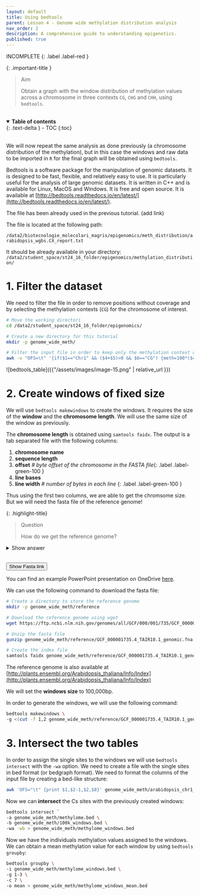 ```yaml
---
layout: default
title: Using bedtools
parent: Lesson 4 - Genome wide methylation distribution analysis
nav_order: 2
description: A comprehensive guide to understanding epigenetics.
published: true
---
```

INCOMPLETE
{: .label .label-red }

{: .important-title }
> Aim
>
> Obtain a graph with the window distribution of methylation values across a chromosome in three contexts `CG`, `CHG` and `CHH`, using `bedtools`.

<br>
<details open markdown="block">
  <summary>
    <strong>Table of contents</strong>
  </summary>
  {: .text-delta }
- TOC
{:toc}
</details>
<br>


We will now repeat the same analysis as done previously (a chromosome distribution of the methylation), but in this case the windows and raw data to be imported in `R` for the final graph will be obtained using `bedtools`.

Bedtools is a software package for the manipulation of genomic datasets. It is designed to be fast, flexible, and relatively easy to use. It is particularly useful for the analysis of large genomic datasets. It is written in C++ and is available for Linux, MacOS and Windows. It is free and open source. It is available at [http://bedtools.readthedocs.io/en/latest/](http://bedtools.readthedocs.io/en/latest/).

The file has been already used in the previous tutorial. (add link)

The file is located at the following path:

`/data2/biotecnologie_molecolari_magris/epigenomics/meth_distribution/arabidopsis_wgbs.CX_report.txt`

It should be already available in your directory:
`/data2/student_space/st24_16_folder/epigenomics/methylation_distribution/`

# 1. Filter the dataset 
We need to filter the file in order to remove positions without coverage and by selecting the methylation contexts (`CG`) for the chromosome of interest.

```bash
# Move the working directori
cd /data2/student_space/st24_16_folder/epigenomics/

# Create a new directory for this tutorial
mkdir -p genome_wide_meth/

# Filter the input file in order to keep only the methylation context of interest (CG) and to keep sites located on Chr1 with a coverage greater than 0
awk -v "OFS=\t" '{if($1=="Chr1" && ($4+$5)>0 && $6=="CG") {meth=100*($4/($4+$5)); print $0,meth}}' methylation_distribution/arabidopsis_wgbs.CX_report.txt > genome_wide_meth/arabidopsis_chr1_CG_meth.txt
```

![bedtools_table]({{"/assets/images/image-15.png" | relative_url }})

# 2. Create windows of fixed size
We will use `bedtools makewindows` to create the windows. It requires the size of the **window** and the **chromosome length**. We will use the same size of the window as previously.

The **chromosome length** is obtained using `samtools faidx`. The output is a tab separated file with the following columns:
1. **chromosome name**
2. **sequence length**
3. **offset** _# byte offset of the chromosome in the FASTA file_{: .label .label-green-100 }
4. **line bases**
5. **line width** _# number of bytes in each line_ {: .label .label-green-100 }


Thus using the first two columns, we are able to get the chromsome size. But we will need the fasta file of the reference genome!

{: .highlight-title}
> Question
>
> How do we get the reference genome?
>

<details>
    <summary>Show answer</summary>
We can look for the fasta sequencing by performing a search on google for example.<br>
<br>
Try to type in google: Arabidopsis thaliana genome fasta<br>
<br>

da rimuovere eventualmente!!!!
![google search Arabidopsis]({{"/assets/images/image-16.png" | relative_url }})

<img src="{{ '/assets/images/image-16.png' | relative_url }}" alt="google search Arabidopsis">
<br>
You will find different options. Try to navigate and look for the fasta file on ncbi database. <br>

</details>

<br>
<!-- Hidden link -->
<div id="hidden-link" style="display:none;">
  <a href="https://www.ncbi.nlm.nih.gov/datasets/genome/GCF_000001735.3/" target="_blank">https://www.ncbi.nlm.nih.gov/datasets/genome/GCF_000001735.3/</a>
</div>

<!-- Button to toggle the visibility of the link -->
<button onclick="document.getElementById('hidden-link').style.display='block'; this.style.display='none';">Show Fasta link</button>

You can find an example PowerPoint presentation on OneDrive [here](https://onedrive.live.com/?cid=YOUR_CID&resid=YOUR_RESID&authkey=YOUR_AUTHKEY&action=embedview).

We can use the following command to download the fasta file:

```bash
# Create a directory to store the reference genome 
mkdir -p genome_wide_meth/reference

# Download the reference genome using wget 
wget https://ftp.ncbi.nlm.nih.gov/genomes/all/GCF/000/001/735/GCF_000001735.4_TAIR10.1/GCF_000001735.4_TAIR10.1_genomic.fna.gz -P genome_wide_meth/reference/

# Unzip the fasta file 
gunzip genome_wide_meth/reference/GCF_000001735.4_TAIR10.1_genomic.fna.gz

# Create the index file
samtools faidx genome_wide_meth/reference/GCF_000001735.4_TAIR10.1_genomic.fna
```

The reference genome is also available at [http://plants.ensembl.org/Arabidopsis_thaliana/Info/Index](http://plants.ensembl.org/Arabidopsis_thaliana/Info/Index)



We will set the **windows size** to 100,000bp.

In order to generate the windows, we will use the following command:

```bash
bedtools makewindows \
-g <(cut -f 1,2 genome_wide_meth/reference/GCF_000001735.4_TAIR10.1_genomic.fna | grep "Chr1") -w 100000 > genome_wide_meth/100k_windows.bed
```
# 3. Intersect the two tables 
In order to assign the single sites to the windows we will use `bedtools intersect` with the `-wa` option. We need to create a file with the single sites in bed format (or bedgraph format). We need to format the columns of the input file by creating a bed-like structure:

```bash
awk 'OFS="\t" {print $1,$2-1,$2,$8}' genome_wide_meth/arabidopsis_chr1_CG_meth.txt > genome_wide_meth/methylome.bed 
```

Now we can **intersect** the Cs sites with the previously created windows:

```bash
bedtools intersect `
-a genome_wide_meth/methylome.bed \
-b genome_wide_meth/100k_windows.bed \
-wa -wb > genome_wide_meth/methylome_windows.bed
```

Now we have the individuals methylation values assigned to the windows. 
We can obtain a mean methylation value for each window by using `bedtools groupby`:

```bash
bedtools groupby \
-i genome_wide_meth/methylome_windows.bed \
-g 1-3 \
-c 7 \
-o mean > genome_wide_meth/methylome_windows_mean.bed
```
